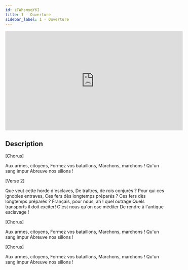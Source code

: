 ```yaml
---
id: zTWhsmyqY6I
title: 1 - Ouverture
sidebar_label: 1 - Ouverture
---
```


<iframe
  width="560"
  height="315"
  src="https://www.youtube.com/embed/zTWhsmyqY6I"
  title="YouTube video player"
  frameborder="0"
  allow="accelerometer; autoplay; clipboard-write; encrypted-media; gyroscope; picture-in-picture; web-share"
  referrerpolicy="strict-origin-when-cross-origin"
  allowfullscreen
></iframe>

## Description

[Chorus]

Aux armes, citoyens,
Formez vos bataillons,
Marchons, marchons !
Qu'un sang impur
Abreuve nos sillons !

[Verse 2]

Que veut cette horde d'esclaves,
De traîtres, de rois conjurés ?
Pour qui ces ignobles entraves,
Ces fers dès longtemps préparés ? 
Ces fers dès longtemps préparés ?
Français, pour nous, ah ! quel outrage
Quels transports il doit exciter!
C'est nous qu'on ose méditer
De rendre à l'antique esclavage !

[Chorus]

Aux armes, citoyens,
Formez vos bataillons,
Marchons, marchons !
Qu'un sang impur
Abreuve nos sillons !

[Chorus]

Aux armes, citoyens,
Formez vos bataillons,
Marchons, marchons !
Qu'un sang impur
Abreuve nos sillons !
